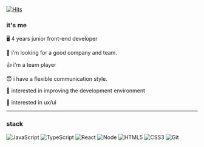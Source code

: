 <div alugn=center> 
  
[![Hits](https://hits.seeyoufarm.com/api/count/incr/badge.svg?url=https%3A%2F%2Fgithub.com%2Fhellomac87)](https://hits.seeyoufarm.com)
  
</div>

### it's me
  
🖥 4 years junior front-end developer

🤔 i'm looking for a good company and team.

👍 i'm a team player

😇 i have a flexible communication style.

🤖 interested in improving the development environment

🐝 interested in ux/ui

---

### stack

![JavaScript](https://img.shields.io/badge/-JavaScript-%23F7DF1C?style=flat&logo=javascript&logoColor=000000&labelColor=%23F7DF1C&color=%23FFCE5A)
![TypeScript](https://img.shields.io/badge/-TypeScript-007ACC?style=flat&logo=typescript&logoColor=white)
![React](https://img.shields.io/badge/-React-222222?style=flat&logo=react)
![Node](https://img.shields.io/badge/-Nodejs-43853d?style=flat&logo=Node.js&logoColor=white)
![HTML5](https://img.shields.io/badge/-HTML5-F05032?style=flat&logo=html5&logoColor=ffffff)
![CSS3](https://img.shields.io/badge/-CSS3-007ACC?style=flat&logo=css3)
![Git](https://img.shields.io/badge/-Git-F05032?style=flat&logo=git&logoColor=ffffff)
